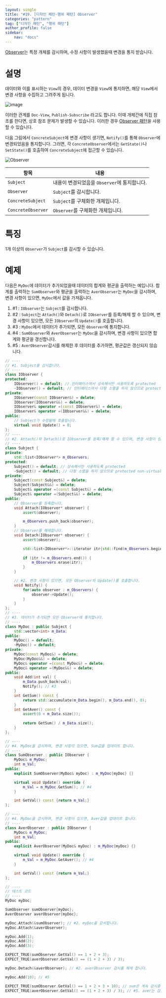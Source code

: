 ```yaml
---
layout: single
title: "#19. [디자인 패턴-행위 패턴] Observer"
categories: "pattern"
tag: ["디자인 패턴", "행위 패턴"]
author_profile: false
sidebar: 
    nav: "docs"
---
```


[Observer](https://tango1202.github.io/pattern/pattern-observer/)는 특정 개체를 감시하며, 수정 사항이 발생했을때 변경을 통지 받습니다.

# 설명

데이터와 이를 표시하는 `View`의 경우, 데이터 변경을 `View`에 통지하면, 해당 `View`에서 변경 사항을 수집하고 그려주게 됩니다.

![image](https://github.com/tango1202/tango1202.github.io/assets/133472501/5c07cfc3-bc80-4aa0-9de1-4b49c4e7c404)

이러한 관계를 `Doc-View`, `Publish-Subscribe` 라고도 합니다. 이때 개체간에 직접 참조를 한다면, 상호 참조 문제가 발생할 수 있습니다. 이러한 경우 [Observer 패턴](https://tango1202.github.io/pattern/pattern-observer/)을 사용할 수 있습니다.

다음 그림에서 `ConcreteSubject`에 변경 사항이 생기면, `Notify()`를 통해 `Observer`에 변경되었음을 통지합니다. 그러면, 각 `ConcreteObserver`에서는 `GetState()`나 `SetState()`를 호출하여 `ConcreteSubject`에 접근할 수 있습니다. 

![Observer](https://github.com/tango1202/tango1202.github.io/assets/133472501/ab07553c-d402-40aa-8ac1-a8851631624b)

|항목|내용|
|--|--|
|`Subject`|내용이 변경되었음을 `Observer`에 통지합니다.|
|`Observer`|`Subject`를 감시합니다.|
|`ConcreteSubject`|`Subject`를 구체화한 개체입니다.|
|`ConcreteObserver`|`Observer`를 구체화한 개체입니다.|

# 특징

1개 이상의 `Observer`가 `Subject`를 감시할 수 있습니다.

# 예제

다음은 `MyDoc`에 데이터가 추가되었을때 데이터의 합계와 평균을 출력하는 예입니다. 합계를 출력하는 `SumObserver`와 평균을 출력하는 `AverObserver`는 `MyDoc`을 감시하며, 변경 사항이 있으면, `MyDoc`에서 값을 가져옵니다.

1. #1 : `IObserver`는 `Subject`를 감시합니다.
2. #2 : `Subject`는 `Attach()`와 `Detach()`로 `IObserver`를 등록/해제 할 수 있으며, 변경 사항이 있으면, 모든 `IObserver`의 `Update()`를 호출합니다.
3. #3 : `MyDoc`에서 데이터가 추가되면, 모든 `Observer`에 통지합니다.
4. #4 : `SumObserver`와 `AverObserver`는 `MyDoc`을 감시하며, 변경 사항이 있으면 합계와 평균을 갱신합니다. 
5. #5 : `AverObserver`감시를 해제한 후 데이터를 추가하면, 평균값은 갱신되지 않습니다.

```cpp
// ----
// #1. Subject를 감시합니다.
// ----
class IObserver {
protected:
    IObserver() = default; // 인터페이스여서 상속해서만 사용하도록 protected
    ~IObserver() = default; // 인터페이스여서 다형 소멸을 하지 않으므로 protected non-virtual
private:
    IObserver(const IObserver&) = delete;
    IObserver(IObserver&&) = delete;
    IObserver& operator =(const IObserver&) = delete;
    IObserver& operator =(IObserver&&) = delete;   
public:
    // Subject가 수정될때 호출됩니다.
    virtual void Update() = 0;
};
// ----
// #2. Attach()와 Detach()로 IObserver를 등록/해제 할 수 있으며, 변경 사항이 있으면, 모든 IObserver의 Update()를 호출합니다.
// ----
class Subject {
private:
    std::list<IObserver*> m_Observers;
protected:
    Subject() = default; // 상속해서만 사용하도록 protected
    ~Subject() = default; // 다형 소멸을 하지 않으므로 protected non-virtual
private:
    Subject(const Subject&) = delete;
    Subject(Subject&&) = delete;
    Subject& operator =(const Subject&) = delete;
    Subject& operator =(Subject&&) = delete;   
public:
    // Observer를 등록합니다.
    void Attach(IObserver* observer) {
        assert(observer);

        m_Observers.push_back(observer);
    }
    // Observer를 해제합니다.
    void Detach(IObserver* observer) {
        assert(observer);

        std::list<IObserver*>::iterator itr{std::find(m_Observers.begin(), m_Observers.end(), observer)};
        
        if (itr != m_Observers.end()) {
            m_Observers.erase(itr);
        }
    }

    // #2. 변경 사항이 있으면, 모든 Observer의 Update()를 호출합니다.
    void Notify() {
        for(auto observer : m_Observers) {
            observer->Update();
        }
    }
};
// ----
// #3. 데이터가 추가되면 모든 Observer에 통지합니다.
// ----
class MyDoc : public Subject {
    std::vector<int> m_Data;
public:
    MyDoc() = default;
    ~MyDoc() = default;
private:
    MyDoc(const MyDoc&) = delete;
    MyDoc(MyDoc&&) = delete;
    MyDoc& operator =(const MyDoc&) = delete;
    MyDoc& operator =(MyDoc&&) = delete;  
public:
    void Add(int val) {
        m_Data.push_back(val);
        Notify(); // #3
    }
    int GetSum() const {
        return std::accumulate(m_Data.begin(), m_Data.end(), 0);
    }
    int GetAver() const {
        assert(0 < m_Data.size());
        
        return GetSum() / m_Data.size();
    } 
};

// ----
// #4. MyDoc을 감시하며, 변경 사항이 있으면, Sum값을 업데이트 합니다.
// ----
class SumObserver : public IObserver {
    MyDoc& m_MyDoc;
    int m_Val;
public:
    explicit SumObserver(MyDoc& myDoc) : m_MyDoc{myDoc} {}

    virtual void Update() override {
        m_Val = m_MyDoc.GetSum(); // #4
    }

    int GetVal() const {return m_Val;}
};

// ----   
// #4. MyDoc을 감시하며, 변경 사항이 있으면, Aver값을 업데이트 합니다.
// ----
class AverObserver : public IObserver {
    MyDoc& m_MyDoc;
    int m_Val;
public:
    explicit AverObserver(MyDoc& myDoc) : m_MyDoc{myDoc} {}

    virtual void Update() override {
        m_Val = m_MyDoc.GetAver(); // #4
    }

    int GetVal() const {return m_Val;}
};

// ----
// 테스트 코드
// ----  
MyDoc myDoc;

SumObserver sumObserver{myDoc};
AverObserver averObserver{myDoc};

myDoc.Attach(&sumObserver); // #2. myDoc을 감시합니다.
myDoc.Attach(&averObserver);

myDoc.Add(1);
myDoc.Add(2);
myDoc.Add(3);

EXPECT_TRUE(sumObserver.GetVal() == 1 + 2 + 3);
EXPECT_TRUE(averObserver.GetVal() == (1 + 2 + 3) / 3);

myDoc.Detach(&averObserver); // #2. averObserver 감시를 해제 합니다.

myDoc.Add(10); // #5

EXPECT_TRUE(sumObserver.GetVal() == 1 + 2 + 3 + 10); // sum은 계속 감시중이어서 값이 갱신됩니다.
EXPECT_TRUE(averObserver.GetVal() == (1 + 2 + 3) / 3); // #5. aver는 감시를 해제하여 값이 갱신되지 않습니다.
```